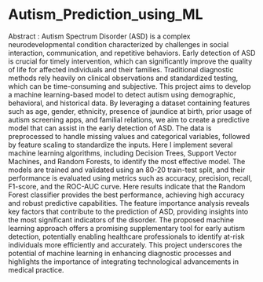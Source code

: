 # Autism_Prediction_using_ML
Abstract :
Autism Spectrum Disorder (ASD) is a complex neurodevelopmental condition 
characterized by challenges in social interaction, communication, and repetitive 
behaviors. Early detection of ASD is crucial for timely intervention, which can 
significantly improve the quality of life for affected individuals and their families. 
Traditional diagnostic methods rely heavily on clinical observations and standardized 
testing, which can be time-consuming and subjective.
 This project aims to develop a machine learning-based model to detect autism using 
demographic, behavioral, and historical data. By leveraging a dataset containing 
features such as age, gender, ethnicity, presence of jaundice at birth, prior usage of 
autism screening apps, and familial relations, we aim to create a predictive model that
 can assist in the early detection of ASD. The data is preprocessed to handle missing 
values and categorical variables, followed by feature scaling to standardize the inputs.
Here I implement several machine learning algorithms, including Decision Trees, Support 
Vector Machines, and Random Forests, to identify the most effective model. The 
models are trained and validated using an 80-20 train-test split, and their 
performance is evaluated using metrics such as accuracy, precision, recall, F1-score, 
and the ROC-AUC curve.
Here results indicate that the Random Forest classifier provides the best performance, 
achieving high accuracy and robust predictive capabilities. The feature importance 
analysis reveals key factors that contribute to the prediction of ASD, providing insights
 into the most significant indicators of the disorder.
 The proposed machine learning approach offers a promising supplementary tool for 
early autism detection, potentially enabling healthcare professionals to identify at-risk 
individuals more efficiently and accurately. This project underscores the potential of 
machine learning in enhancing diagnostic processes and highlights the importance of 
integrating technological advancements in medical practice.

